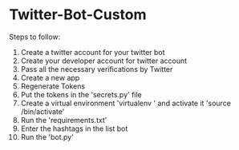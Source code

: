 # Twitter-Bot-Custom

Steps to follow:
1) Create a twitter account for your twitter bot
2) Create your developer account for twitter account
3) Pass all the necessary verifications by Twitter
4) Create a new app
5) Regenerate Tokens
6) Put the tokens in the 'secrets.py' file
7) Create a virtual environment 'virtualenv <venv>' and activate it 'source <venv>/bin/activate'
8) Run the 'requirements.txt'
9) Enter the hashtags in the list bot
10) Run the 'bot.py'
